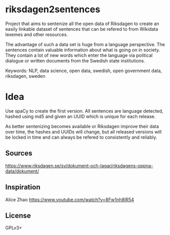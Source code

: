 # riksdagen2sentences
Project that aims to sentenize all the open data of Riksdagen to create an easily linkable 
dataset of sentences that can be refered to from Wikidata lexemes and other resources. 

The advantage of such a data set is huge from a language perspective. The sentences contain valuable information about what is going on in society. They contain a lot of new words which enter the language via political dialogue or written documents from the Swedish state institutions.

Keywords: NLP, data science, open data, swedish, open government data, riksdagen, sweden

# Idea
Use spaCy to create the first version.
All sentences are language detected, hashed using md5 and given an UUID which is unique for each release. 

As better sentenizing becomes available or Riksdagen improve their data over time, the hashes and UUIDs will change, but all released versions will be locked in time and can always be refered to consistently and reliably.

## Sources
https://www.riksdagen.se/sv/dokument-och-lagar/riksdagens-oppna-data/dokument/

## Inspiration
Alice Zhao https://www.youtube.com/watch?v=8Fw1nh8lR54

## License
GPLv3+